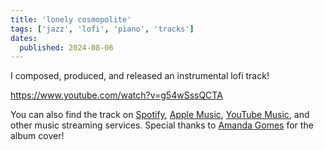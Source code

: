 ```yaml
---
title: 'lonely cosmopolite'
tags: ['jazz', 'lofi', 'piano', 'tracks']
dates:
  published: 2024-08-06
---
```


I composed, produced, and released an instrumental lofi track!

https://www.youtube.com/watch?v=g54wSssQCTA

You can also find the track on
[Spotify](https://open.spotify.com/track/62D6HKfuNWbQQQHXiIhXOn),
[Apple Music](https://music.apple.com/us/album/lonely-cosmopolite-single/1759658603),
[YouTube Music](https://music.youtube.com/watch?v=g54wSssQCTA), and other music
streaming services. Special thanks to
[Amanda Gomes](https://www.instagram.com/hello._neko) for the album cover!

